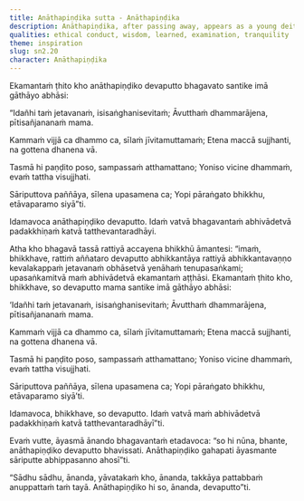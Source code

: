 ```yaml
---
title: Anāthapiṇḍika sutta - Anāthapiṇḍika
description: Anāthapiṇḍika, after passing away, appears as a young deity and recites verses to the Buddha on the value of thoroughly examining the Dhamma.
qualities: ethical conduct, wisdom, learned, examination, tranquility
theme: inspiration
slug: sn2.20
character: Anāthapiṇḍika
---
```


Ekamantaṁ ṭhito kho anāthapiṇḍiko devaputto bhagavato santike imā gāthāyo abhāsi:

“Idañhi taṁ jetavanaṁ,
isisaṅghanisevitaṁ;
Āvutthaṁ dhammarājena,
pītisañjananaṁ mama.

Kammaṁ vijjā ca dhammo ca,
sīlaṁ jīvitamuttamaṁ;
Etena maccā sujjhanti,
na gottena dhanena vā.

Tasmā hi paṇḍito poso,
sampassaṁ atthamattano;
Yoniso vicine dhammaṁ,
evaṁ tattha visujjhati.

Sāriputtova paññāya,
sīlena upasamena ca;
Yopi pāraṅgato bhikkhu,
etāvaparamo siyā”ti.

Idamavoca anāthapiṇḍiko devaputto. Idaṁ vatvā bhagavantaṁ abhivādetvā padakkhiṇaṁ katvā tatthevantaradhāyi.

Atha kho bhagavā tassā rattiyā accayena bhikkhū āmantesi: “imaṁ, bhikkhave, rattiṁ aññataro devaputto abhikkantāya rattiyā abhikkantavaṇṇo kevalakappaṁ jetavanaṁ obhāsetvā yenāhaṁ tenupasaṅkami; upasaṅkamitvā maṁ abhivādetvā ekamantaṁ aṭṭhāsi. Ekamantaṁ ṭhito kho, bhikkhave, so devaputto mama santike imā gāthāyo abhāsi:

‘Idañhi taṁ jetavanaṁ,
isisaṅghanisevitaṁ;
Āvutthaṁ dhammarājena,
pītisañjananaṁ mama.

Kammaṁ vijjā ca dhammo ca,
sīlaṁ jīvitamuttamaṁ;
Etena maccā sujjhanti,
na gottena dhanena vā.

Tasmā hi paṇḍito poso,
sampassaṁ atthamattano;
Yoniso vicine dhammaṁ,
evaṁ tattha visujjhati.

Sāriputtova paññāya,
sīlena upasamena ca;
Yopi pāraṅgato bhikkhu,
etāvaparamo siyā’ti.

Idamavoca, bhikkhave, so devaputto. Idaṁ vatvā maṁ abhivādetvā padakkhiṇaṁ katvā tatthevantaradhāyī”ti.

Evaṁ vutte, āyasmā ānando bhagavantaṁ etadavoca: “so hi nūna, bhante, anāthapiṇḍiko devaputto bhavissati. Anāthapiṇḍiko gahapati āyasmante sāriputte abhippasanno ahosī”ti.

“Sādhu sādhu, ānanda, yāvatakaṁ kho, ānanda, takkāya pattabbaṁ anuppattaṁ taṁ tayā. Anāthapiṇḍiko hi so, ānanda, devaputto”ti.
